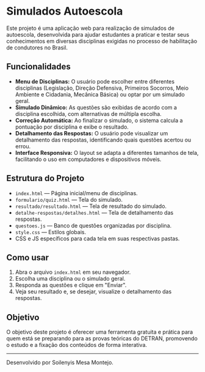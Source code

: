 # Simulados Autoescola

Este projeto é uma aplicação web para realização de simulados de autoescola, desenvolvida para ajudar estudantes a praticar e testar seus conhecimentos em diversas disciplinas exigidas no processo de habilitação de condutores no Brasil.

## Funcionalidades

- **Menu de Disciplinas:** O usuário pode escolher entre diferentes disciplinas (Legislação, Direção Defensiva, Primeiros Socorros, Meio Ambiente e Cidadania, Mecânica Básica) ou optar por um simulado geral.
- **Simulado Dinâmico:** As questões são exibidas de acordo com a disciplina escolhida, com alternativas de múltipla escolha.
- **Correção Automática:** Ao finalizar o simulado, o sistema calcula a pontuação por disciplina e exibe o resultado.
- **Detalhamento das Respostas:** O usuário pode visualizar um detalhamento das respostas, identificando quais questões acertou ou errou.
- **Interface Responsiva:** O layout se adapta a diferentes tamanhos de tela, facilitando o uso em computadores e dispositivos móveis.

## Estrutura do Projeto

- `index.html` — Página inicial/menu de disciplinas.
- `formulario/quiz.html` — Tela do simulado.
- `resultado/resultado.html` — Tela de resultado do simulado.
- `detalhe-respostas/detalhes.html` — Tela de detalhamento das respostas.
- `questoes.js` — Banco de questões organizadas por disciplina.
- `style.css` — Estilos globais.
- CSS e JS específicos para cada tela em suas respectivas pastas.

## Como usar

1. Abra o arquivo `index.html` em seu navegador.
2. Escolha uma disciplina ou o simulado geral.
3. Responda as questões e clique em "Enviar".
4. Veja seu resultado e, se desejar, visualize o detalhamento das respostas.

## Objetivo

O objetivo deste projeto é oferecer uma ferramenta gratuita e prática para quem está se preparando para as provas teóricas do DETRAN, promovendo o estudo e a fixação dos conteúdos de forma interativa.

---

Desenvolvido por Soilenyis Mesa Montejo.
